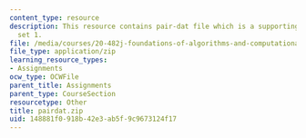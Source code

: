 ```yaml
---
content_type: resource
description: This resource contains pair-dat file which is a supporting file for problem
  set 1.
file: /media/courses/20-482j-foundations-of-algorithms-and-computational-techniques-in-systems-biology-spring-2006/148881f0918b42e3ab5f9c9673124f17_pairdat.zip
file_type: application/zip
learning_resource_types:
- Assignments
ocw_type: OCWFile
parent_title: Assignments
parent_type: CourseSection
resourcetype: Other
title: pairdat.zip
uid: 148881f0-918b-42e3-ab5f-9c9673124f17
---
```

